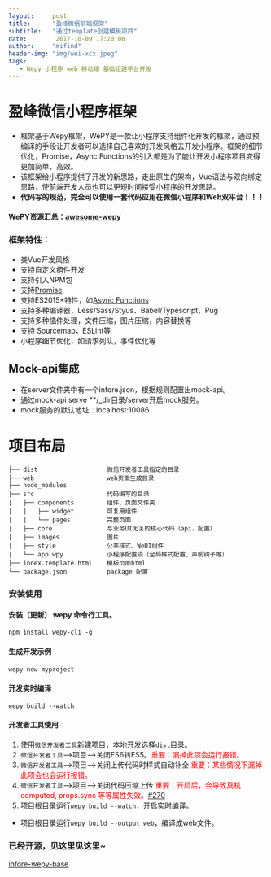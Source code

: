 ```yaml
---
layout:     post
title:      "盈峰微信前端框架"
subtitle:   "通过template创建模板项目"
date:        2017-10-09 17:20:00
author:     "mifind"
header-img: "img/wei-xcx.jpeg"
tags:
   - Wepy 小程序 web 移动端 基础组建平台开发
---
```


# 盈峰微信小程序框架
* 框架基于Wepy框架，WePY是一款让小程序支持组件化开发的框架，通过预编译的手段让开发者可以选择自己喜欢的开发风格去开发小程序。框架的细节优化，Promise，Async Functions的引入都是为了能让开发小程序项目变得更加简单，高效。
* 该框架给小程序提供了开发的新思路，走出原生的架构，Vue语法与双向绑定思路，使前端开发人员也可以更短时间接受小程序的开发思路。
* <strong>代码写的规范，完全可以使用一套代码应用在微信小程序和Web双平台！！！</strong>

#### WePY资源汇总：[awesome-wepy](https://github.com/aben1188/awesome-wepy)

### 框架特性：
* 类Vue开发风格
* 支持自定义组件开发
* 支持引入NPM包
* 支持[Promise](https://github.com/wepyjs/wepy/wiki/wepy%E9%A1%B9%E7%9B%AE%E4%B8%AD%E4%BD%BF%E7%94%A8Promise)
* 支持ES2015+特性，如[Async Functions](https://github.com/wepyjs/wepy/wiki/wepy%E9%A1%B9%E7%9B%AE%E4%B8%AD%E4%BD%BF%E7%94%A8async-await)
* 支持多种编译器，Less/Sass/Styus、Babel/Typescript、Pug
* 支持多种插件处理，文件压缩，图片压缩，内容替换等
* 支持 Sourcemap，ESLint等
* 小程序细节优化，如请求列队，事件优化等

## Mock-api集成
* 在server文件夹中有一个infore.json，根据规则配置出mock-api。
* 通过mock-api serve **/_dir目录/server开启mock服务。
* mock服务的默认地址：localhost:10086


# 项目布局

```
├── dist                   微信开发者工具指定的目录
├── web                    web页面生成目录
├── node_modules           
├── src                    代码编写的目录
|   ├── components         组件、页面文件夹
|   |   ├── widget         可复用组件
|   |   └── pages          完整页面
|   ├── core               与业务UI无关的核心代码（api、配置）
|   ├── images             图片
|   ├── style              公共样式、WeUI组件
|   └── app.wpy            小程序配置项（全局样式配置、声明钩子等）
├── index.template.html    模板页面html
└── package.json           package 配置
```
### 安装使用

#### 安装（更新） wepy 命令行工具。

```console
npm install wepy-cli -g
```

#### 生成开发示例

```console
wepy new myproject
```

#### 开发实时编译

```console
wepy build --watch
```

#### 开发者工具使用

1. 使用`微信开发者工具`新建项目，本地开发选择`dist`目录。
2. `微信开发者工具`-->项目-->关闭ES6转ES5。<font style="color:red">重要：漏掉此项会运行报错。</font>
3. `微信开发者工具`-->项目-->关闭上传代码时样式自动补全 <font style="color:red">重要：某些情况下漏掉此项会也会运行报错。</font>
4. `微信开发者工具`-->项目-->关闭代码压缩上传 <font style="color:red">重要：开启后，会导致真机computed, props.sync 等等属性失效。[#270](https://github.com/wepyjs/wepy/issues/270)</font>
5. 项目根目录运行`wepy build --watch`，开启实时编译。
*  项目根目录运行`wepy build --output web`，编译成web文件。



### 已经开源，见这里见这里~
[infore-wepy-base](https://github.com/MIFind/infore-wepy-base)

